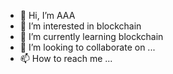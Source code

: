 - 👋 Hi, I’m AAA
- 👀 I’m interested in blockchain
- 🌱 I’m currently learning blockchain
- 💞️ I’m looking to collaborate on ...
- 📫 How to reach me ...

<!---
ababaei2000/ababaei2000 is a ✨ special ✨ repository because its `README.md` (this file) appears on your GitHub profile.
You can click the Preview link to take a look at your changes.
--->

